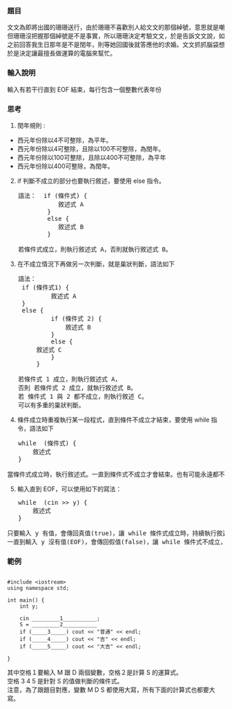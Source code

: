 ### 題目
<pre>
文文為即將出國的珊珊送行，由於珊珊不喜歡別人給文文的那個綽號，意思就是嘲笑文文不夠聰明，
但珊珊沒把握那個綽號是不是事實，所以珊珊決定考驗文文，於是告訴文文說，如果你能在我回國
之前回答我生日那年是不是閏年，則等她回國後就答應他的求婚。文文抓抓腦袋想不出來，
於是決定讓最擅長做運算的電腦來幫忙。
</pre>
### 輸入說明
輸入有若干行直到 EOF 結束，每行包含一個整數代表年份
### 思考
1. 閏年規則 : 
* 西元年份除以4不可整除，為平年。
* 西元年份除以4可整除，且除以100不可整除，為閏年。
* 西元年份除以100可整除，且除以400不可整除，為平年
* 西元年份除以400可整除，為閏年。
2. if 判斷不成立的部分也要執行敘述，要使用 else 指令。
<pre>
   語法：  if (條件式) {
              敘述式 A
           }
           else {
              敘述式 B
           }

   若條件式成立，則執行敘述式 A，否則就執行敘述式 B。
</pre>
3. 在不成立情況下再做另一次判斷，就是巢狀判斷，語法如下
<pre>
   語法：
	if (條件式1) {
            敘述式 A
	}
	else {
            if (條件式 2) {
            	敘述式 B
            }
            else {
	 	敘述式 C
            }
        }

   若條件式 1 成立，則執行敘述式 A，
   否則 若條件式 2 成立，就執行敘述式 B。
   若 條件式 1 與 2 都不成立，則執行敘述 C。
   可以有多重的巢狀判斷。
</pre>
4. 條件成立時重複執行某一段程式，直到條件不成立才結束，要使用 while 指令，語法如下
<pre>
   while  (條件式) {
       敘述式
   }
   
當條件式成立時，執行敘述式。一直到條件式不成立才會結束。也有可能永遠都不會結束。
</pre>
5. 輸入直到 EOF，可以使用如下的寫法：
<pre>
   while  (cin >> y) {
       敘述式
   }
   
只要輸入 y 有值，會傳回真值(true)，讓 while 條件式成立時，持續執行敘述式。
一直到輸入 y 沒有值(EOF)，會傳回假值(false)，讓 while 條件式不成立，結束重複狀況。
</pre>
### 範例

<pre><code>
#include &lt;iostream>
using namespace std;

int main() {
	int y;
	
	cin _________1___________;  
	S = _________2___________
	if (_____3_____) cout << "普通" << endl;
	if (_____4_____) cout << "吉" << endl;
	if (_____5_____) cout << "大吉" << endl;

} 
</code></pre>

其中空格１要輸入 M 跟 D 兩個變數，空格２是計算 S 的運算式。<br>
空格 3 4 5 是針對 S 的值做判斷的條件式。<br>
注意，為了跟題目對應，變數 M D S 都使用大寫，所有下面的計算式也都要大寫。
